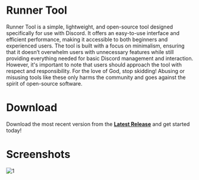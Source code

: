 # Runner Tool
Runner Tool is a simple, lightweight, and open-source tool designed specifically for use with Discord. It offers an easy-to-use interface and efficient performance, making it accessible to both beginners and experienced users. The tool is built with a focus on minimalism, ensuring that it doesn’t overwhelm users with unnecessary features while still providing everything needed for basic Discord management and interaction. However, it's important to note that users should approach the tool with respect and responsibility. For the love of God, stop skidding! Abusing or misusing tools like these only harms the community and goes against the spirit of open-source software.

# Download
Download the most recent version from the [**Latest Release**](https://github.com/runn3rr/RunnerTool/releases/latest) and get started today!


# Screenshots
![1](https://github.com/user-attachments/assets/2afea6f4-5624-4626-ab18-6336aa4ec937)
